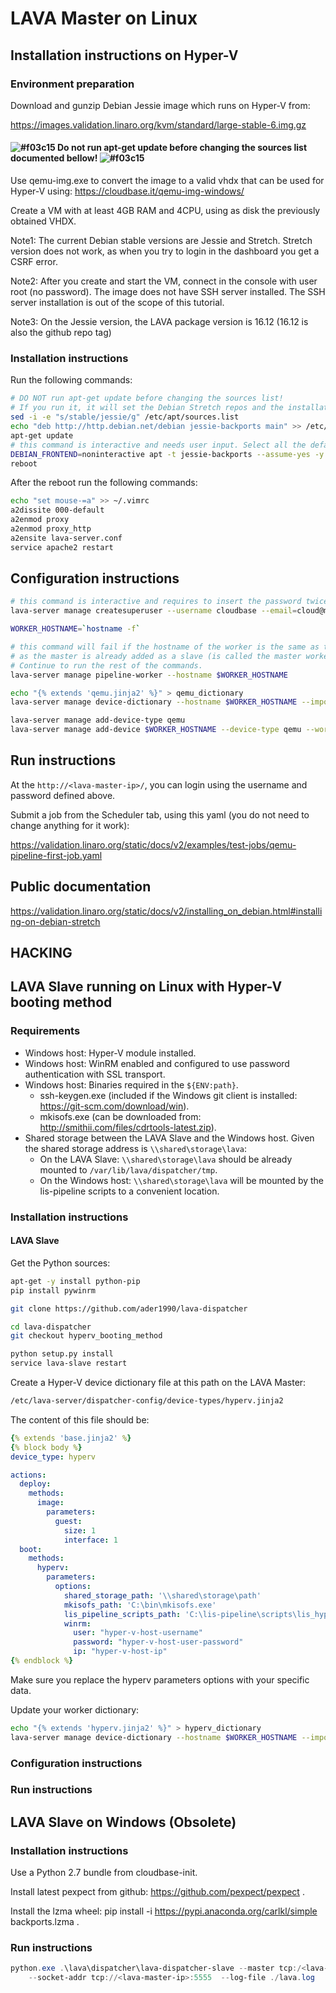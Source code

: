 # LAVA Master on Linux

## Installation instructions on Hyper-V

### Environment preparation
Download and gunzip Debian Jessie image which runs on Hyper-V from:

  https://images.validation.linaro.org/kvm/standard/large-stable-6.img.gz

#### ![#f03c15](https://placehold.it/15/f03c15/000000?text=+) Do not run apt-get update before changing the sources list documented bellow! ![#f03c15](https://placehold.it/15/f03c15/000000?text=+)

Use qemu-img.exe to convert the image to a valid vhdx that can be used for Hyper-V using:
https://cloudbase.it/qemu-img-windows/

Create a VM with at least 4GB RAM and 4CPU, using as disk the previously obtained VHDX.

Note1: The current Debian stable versions are Jessie and Stretch.
Stretch version does not work, as when you try to login in the dashboard you get a CSRF error.

Note2: After you create and start the VM, connect in the console with user root (no password).
The image does not have SSH server installed. The SSH server installation is out of the scope of this tutorial.

Note3: On the Jessie version, the LAVA package version is 16.12 (16.12 is also the github repo tag)


### Installation instructions
Run the following commands:
```bash 
# DO NOT run apt-get update before changing the sources list!
# If you run it, it will set the Debian Stretch repos and the installation of LAVA will fail.
sed -i -e "s/stable/jessie/g" /etc/apt/sources.list
echo "deb http://http.debian.net/debian jessie-backports main" >> /etc/apt/sources.list
apt-get update
# this command is interactive and needs user input. Select all the default values if prompted.
DEBIAN_FRONTEND=noninteractive apt -t jessie-backports --assume-yes -y install lava-server
reboot
```

After the reboot run the following commands:
```bash
echo "set mouse-=a" >> ~/.vimrc
a2dissite 000-default
a2enmod proxy
a2enmod proxy_http
a2ensite lava-server.conf
service apache2 restart
```
## Configuration instructions

```bash
# this command is interactive and requires to insert the password twice.
lava-server manage createsuperuser --username cloudbase --email=cloud@mail.com

WORKER_HOSTNAME=`hostname -f`

# this command will fail if the hostname of the worker is the same as the master hostname
# as the master is already added as a slave (is called the master worker).
# Continue to run the rest of the commands.
lava-server manage pipeline-worker --hostname $WORKER_HOSTNAME

echo "{% extends 'qemu.jinja2' %}" > qemu_dictionary
lava-server manage device-dictionary --hostname $WORKER_HOSTNAME --import qemu_dictionary

lava-server manage add-device-type qemu
lava-server manage add-device $WORKER_HOSTNAME --device-type qemu --worker $WORKER_HOSTNAME
```

## Run instructions

At the `http://<lava-master-ip>/`, you can login using the username and password defined above.

Submit a job from the Scheduler tab, using this yaml (you do not need to change anything for it work):

https://validation.linaro.org/static/docs/v2/examples/test-jobs/qemu-pipeline-first-job.yaml

## Public documentation
https://validation.linaro.org/static/docs/v2/installing_on_debian.html#installing-on-debian-stretch


## HACKING

## LAVA Slave running on Linux with Hyper-V booting method

### Requirements
  * Windows host: Hyper-V module installed.
  * Windows host: WinRM enabled and configured to use password authentication with SSL transport.
  * Windows host: Binaries required in the `${ENV:path}`.
    * ssh-keygen.exe (included if the Windows git client is installed: https://git-scm.com/download/win).
    * mkisofs.exe (can be downloaded from: http://smithii.com/files/cdrtools-latest.zip).
  * Shared storage between the LAVA Slave and the Windows host. Given the shared storage address is `\\shared\storage\lava`:
    * On the LAVA Slave: `\\shared\storage\lava` should be already mounted to `/var/lib/lava/dispatcher/tmp`.
    * On the Windows host: `\\shared\storage\lava` will be mounted by the lis-pipeline scripts to a convenient location.

### Installation instructions
#### LAVA Slave

Get the Python sources:
```bash
apt-get -y install python-pip
pip install pywinrm

git clone https://github.com/ader1990/lava-dispatcher

cd lava-dispatcher
git checkout hyperv_booting_method

python setup.py install
service lava-slave restart
```

Create a Hyper-V device dictionary file at this path on the LAVA Master:
```bash
/etc/lava-server/dispatcher-config/device-types/hyperv.jinja2
```

The content of this file should be:
```yaml
{% extends 'base.jinja2' %}
{% block body %}
device_type: hyperv

actions:
  deploy:
    methods:
      image:
        parameters:
          guest:
            size: 1
            interface: 1
  boot:
    methods:
      hyperv:
        parameters:
          options:
            shared_storage_path: '\\shared\storage\path'
            mkisofs_path: 'C:\bin\mkisofs.exe'
            lis_pipeline_scripts_path: 'C:\lis-pipeline\scripts\lis_hyperv_platform\'
            winrm:
              user: "hyper-v-host-username"
              password: "hyper-v-host-user-password"
              ip: "hyper-v-host-ip"
{% endblock %}

```

Make sure you replace the hyperv parameters options with your specific data.

Update your worker dictionary:

```bash
echo "{% extends 'hyperv.jinja2' %}" > hyperv_dictionary
lava-server manage device-dictionary --hostname $WORKER_HOSTNAME --import ./hyperv_dictionary
```

#### 
### Configuration instructions
### Run instructions

## LAVA Slave on Windows (Obsolete)

### Installation instructions
Use a Python 2.7 bundle from cloudbase-init.

Install latest pexpect from github: https://github.com/pexpect/pexpect .

Install the lzma wheel: pip install -i https://pypi.anaconda.org/carlkl/simple backports.lzma .

### Run instructions
```powershell
python.exe .\lava\dispatcher\lava-dispatcher-slave --master tcp:/<lava-master-ip>:5556 `
    --socket-addr tcp://<lava-master-ip>:5555  --log-file ./lava.log
```
